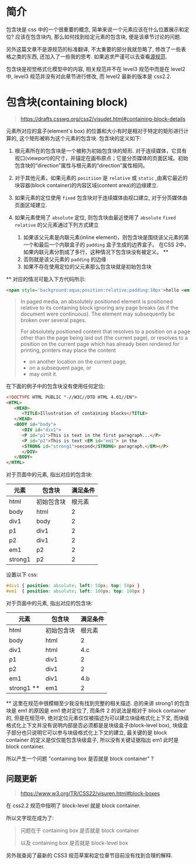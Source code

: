 # 简介

包含块是 css 中的一个很重要的概念, 简单来说一个元素应该在什么位置展示和定位? 应该在包含块内, 那么如何找到给定元素的包含块, 便是该章节讨论的问题.

另外这篇文章不是源规范的标准翻译, 不太重要的部分我就忽略了, 修改了一些表格之类的东西, 还加入了一些我的思考. 如果追求严谨可以去查看[源规范](https://www.w3.org/TR/CSS22/visuren.html#containing-block).

包含块是视觉格式化模型中的内容, 相关规范并不在 level3 规范中而是在 level2 中, level3 规范并没有对此章节进行修改, 而 level2 最新的版本是 css2.2.

# 包含块(containing block)

> https://drafts.csswg.org/css2/visudet.html#containing-block-details

元素所对应的盒子(element's box) 的位置和大小有时是相对于特定的矩形进行计算的, 这个矩形被称为这个元素的包含块. 包含块的定义如下:

1. 根元素所在的包含块是一个被称为初始包含块的矩形.  对于连续媒体，它具有视口(viewport)的尺寸，并锚定在画布原点；它是分页媒体的页面区域。初始包含块的“direction”属性与根元素的“direction”属性相同。 

2. 对于其他元素，如果元素的 `positiion` 是 `relative` 或 `static` ,由离它最近的块容器(block container)的内容区域(content area)的边缘建立.

3. 如果元素的定位使用 `fixed` 包含块对于连续媒体由视口建立, 对于分页媒体由页面区域建立.

4. 如果元素使用了 `absolute` 定位, 则包含块由最近使用了 `absolute` `fixed` `relative` 的父元素通过下列方式建立
   1. 如果该父元素是内联元素(inline element)，则包含块是围绕该父元素的第一个和最后一个内联盒子的 `padding` 盒子生成的边界盒子。 在CSS 2中，如果内联元素分割成了多行，这种情况下包含块没有被定义。 **
   2. 否则就是该父元素的 `padding` 的边缘
   3. 如果不存在使用定位的父元素那么包含块就是初始包含块

** 对应的情况可能入下方代码所示:

```html
<span style='background:aqua;position:relative;padding:10px'>hello <em style="background:white;position:absolute;top:0;left:0;">world</em>!</span>
```

> In paged media, an absolutely positioned element is positioned relative to its containing block ignoring any page breaks (as if the document were continuous). The element may subsequently be broken over several pages.
>
> For absolutely positioned content that resolves to a position on a page other than the page being laid out (the current page), or resolves to a position on the current page which has already been rendered for printing, printers may place the content
>
> - on another location on the current page,
> - on a subsequent page, or
> - may omit it.



在下面的例子中的包含块没有使用任何定位:

```html
<!DOCTYPE HTML PUBLIC "-//W3C//DTD HTML 4.01//EN">
<HTML>
   <HEAD>
      <TITLE>Illustration of containing blocks</TITLE>
   </HEAD>
   <BODY id="body">
      <DIV id="div1">
      <P id="p1">This is text in the first paragraph...</P>
      <P id="p2">This is text <EM id="em1"> in the 
      <STRONG id="strong1">second</STRONG> paragraph.</EM></P>
      </DIV>
   </BODY>
</HTML>
```

对于页面中的元素, 指出对应的包含块:

| 元素    | 包含块     | 满足条件 |
| ------- | ---------- | -------- |
| html    | 初始包含块 | 根元素   |
| body    | html       | 2        |
| div1    | body       | 2        |
| p1      | div1       | 2        |
| p2      | div1       | 2        |
| em1     | p2         | 2        |
| strong1 | p2         | 2        |

设置以下 css:

```css
#div1 { position: absolute; left: 50px; top: 50px }
#em1  { position: absolute; left: 100px; top: 100px }
```

对于页面中的元素, 指出对应的包含块:

| 元素       | 包含块     | 满足条件 |
| ---------- | ---------- | -------- |
| html       | 初始包含块 | 根元素   |
| body       | html       | 2        |
| div1       | html       | 4.c      |
| p1         | div1       | 2        |
| p2         | div1       | 2        |
| em1        | div1       | 4.b      |
| strong1 ** | em1        | 2        |

** 这里在规范中很模糊至少我没有找到完整的相关描述. 总的来讲 strong1 的包含块是 em1 的原因是 em1 绝对定位了, 而条件 2 的说法是相对于 block container 的, 但是在规范中, 绝对定位元素仅仅被描述为可以建立块级格式化上下文, 而块级格式化上下文并没有说明内部是否必须都是是块级盒子(block-level box), 块级盒子部分也只说明它可以参与块级格式化上下文的建立, 最关键的是 block container 的定义是仅仅能包含块级盒子, 所以没有关键证据指出 em1 此时是 block container.

所以产生一个问题 "containing box 是否就是 block container" ?

## 问题更新

> https://www.w3.org/TR/CSS22/visuren.html#block-boxes

在 css2.2 规范中指明了 block-level 就是 block container.

所以文字现在成为了:

> 问题在于 containing box 是否就是 block container
>
> 以及 containing box 是否就是 block-level box

另外我查阅了最新的 CSS3 规范草案和定位章节目前没有找到合理的解释.